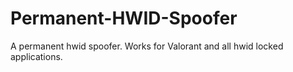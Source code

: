 # Permanent-HWID-Spoofer
A permanent hwid spoofer. Works for Valorant and all hwid locked applications.





